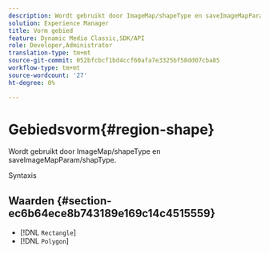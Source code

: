 ```yaml
---
description: Wordt gebruikt door ImageMap/shapeType en saveImageMapParam/shapType.
solution: Experience Manager
title: Vorm gebied
feature: Dynamic Media Classic,SDK/API
role: Developer,Administrator
translation-type: tm+mt
source-git-commit: 052bfcbcf1bd4ccf60afa7e3325bf58dd07cba85
workflow-type: tm+mt
source-wordcount: '27'
ht-degree: 0%

---
```



# Gebiedsvorm{#region-shape}

Wordt gebruikt door ImageMap/shapeType en saveImageMapParam/shapType.

Syntaxis

## Waarden {#section-ec6b64ece8b743189e169c14c4515559}

* [!DNL `Rectangle`]
* [!DNL `Polygon`]

